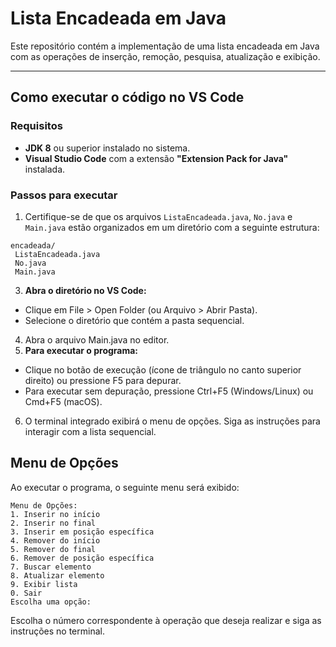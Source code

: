 # Lista Encadeada em Java

Este repositório contém a implementação de uma lista encadeada em Java com as operações de inserção, remoção, pesquisa, atualização e exibição.

---

## Como executar o código no VS Code

### Requisitos

- **JDK 8** ou superior instalado no sistema.
- **Visual Studio Code** com a extensão **"Extension Pack for Java"** instalada.

### Passos para executar
  
1. Certifique-se de que os arquivos `ListaEncadeada.java`, `No.java` e `Main.java` estão organizados em um diretório com a seguinte estrutura:
````
encadeada/
 ListaEncadeada.java
 No.java
 Main.java
````
3. **Abra o diretório no VS Code:**
 * Clique em File > Open Folder (ou Arquivo > Abrir Pasta).
 * Selecione o diretório que contém a pasta sequencial.
4. Abra o arquivo Main.java no editor.
5. **Para executar o programa:**
 * Clique no botão de execução (ícone de triângulo no canto superior direito) ou pressione F5 para depurar.
 * Para executar sem depuração, pressione Ctrl+F5 (Windows/Linux) ou Cmd+F5 (macOS).
6. O terminal integrado exibirá o menu de opções. Siga as instruções para interagir com a lista sequencial.
## **Menu de Opções**  
Ao executar o programa, o seguinte menu será exibido:
````
Menu de Opções:
1. Inserir no início
2. Inserir no final
3. Inserir em posição específica
4. Remover do início
5. Remover do final
6. Remover de posição específica
7. Buscar elemento
8. Atualizar elemento
9. Exibir lista
0. Sair
Escolha uma opção:
````
Escolha o número correspondente à operação que deseja realizar e siga as instruções no terminal.
